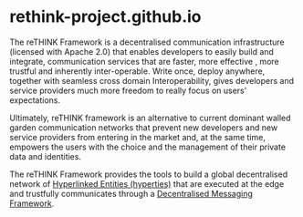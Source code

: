 # rethink-project.github.io

The reTHINK Framework is a decentralised communication infrastructure (licensed with Apache 2.0) that enables developers to easily build and integrate, communication services that are faster, more effective , more trustful and inherently inter-operable. Write once, deploy anywhere, together with seamless cross domain Interoperability, gives developers and service providers much more freedom to really focus on users' expectations.

Ultimately, reTHINK framework is an alternative to current dominant walled garden communication networks that prevent new developers and new service providers from entering in the market and, at the same time, empowers the users with the choice and the management of their private data and identities.

The reTHINK Framework provides the tools to build a global decentralised network of [Hyperlinked Entities (hyperties)](https://github.com/reTHINK-project/specs/blob/master/tutorials/hyperty.md) that are executed at the edge and trustfully communicates through a [Decentralised Messaging Framework](https://github.com/reTHINK-project/specs/blob/master/messaging-framework/readme.md).

